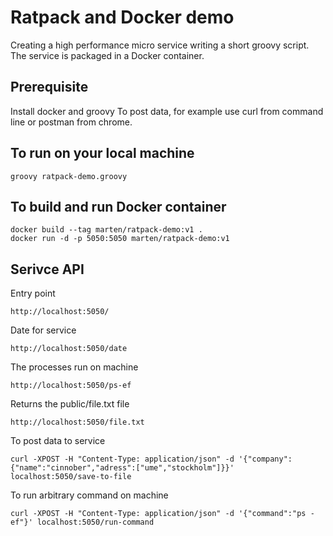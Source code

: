 # Ratpack and Docker demo
Creating a high performance micro service writing a short groovy script. The service is packaged in a Docker container.

## Prerequisite
Install docker and groovy
To post data, for example use curl from command line or postman from chrome.

## To run on your local machine
```
groovy ratpack-demo.groovy
```
## To build and run Docker container
```
docker build --tag marten/ratpack-demo:v1 .
docker run -d -p 5050:5050 marten/ratpack-demo:v1
```
## Serivce API

Entry point
```
http://localhost:5050/
```
Date for service
```
http://localhost:5050/date
```
The processes run on machine
```
http://localhost:5050/ps-ef
```
Returns the public/file.txt file
```
http://localhost:5050/file.txt
```
To post data to service
```
curl -XPOST -H "Content-Type: application/json" -d '{"company":{"name":"cinnober","adress":["ume","stockholm"]}}' localhost:5050/save-to-file
```
To run arbitrary command on machine
```
curl -XPOST -H "Content-Type: application/json" -d '{"command":"ps -ef"}' localhost:5050/run-command
```
